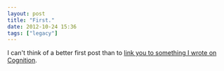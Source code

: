 ```yaml
---
layout: post
title: "First."
date: 2012-10-24 15:36
tags: ["legacy"]
---
```


I can't think of a better first post than to [link you to something I wrote on Cognition](http://cognition.happycog.com/article/its-alive-prototyping-in-the-browser).
